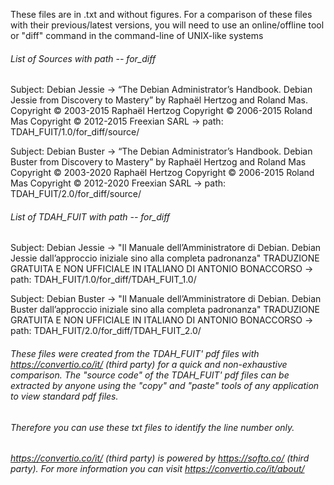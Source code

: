 These files are in .txt and without figures. For a comparison of these files with their previous/latest versions, you will need to use an online/offline tool or "diff" command in the command-line of UNIX-like systems

###### List of Sources with path -- for_diff

Subject: Debian Jessie -> “The Debian Administrator’s Handbook. Debian Jessie from Discovery to Mastery” by Raphaël Hertzog and Roland Mas. Copyright © 2003-2015 Raphaël Hertzog Copyright © 2006-2015 Roland Mas Copyright © 2012-2015 Freexian SARL -> path: TDAH_FUIT/1.0/for_diff/source/

Subject: Debian Buster -> “The Debian Administrator’s Handbook. Debian Buster from Discovery to Mastery” by Raphaël Hertzog and Roland Mas Copyright © 2003-2020 Raphaël Hertzog Copyright © 2006-2015 Roland Mas Copyright © 2012-2020 Freexian SARL -> path: TDAH_FUIT/2.0/for_diff/source/

###### List of TDAH_FUIT with path -- for_diff

Subject: Debian Jessie -> "Il Manuale dell’Amministratore di Debian. Debian Jessie dall’approccio iniziale sino alla completa padronanza" TRADUZIONE GRATUITA E NON UFFICIALE IN ITALIANO DI ANTONIO BONACCORSO -> path: TDAH_FUIT/1.0/for_diff/TDAH_FUIT_1.0/

Subject: Debian Buster -> "Il Manuale dell’Amministratore di Debian. Debian Buster dall’approccio iniziale sino alla completa padronanza" TRADUZIONE GRATUITA E NON UFFICIALE IN ITALIANO DI ANTONIO BONACCORSO -> path: TDAH_FUIT/2.0/for_diff/TDAH_FUIT_2.0/

###### These files were created from the TDAH_FUIT' pdf files with https://convertio.co/it/ (third party) for a quick and non-exhaustive comparison. The "source code" of the TDAH_FUIT' pdf files can be extracted by anyone using the "copy" and "paste" tools of any application to view standard pdf files.
###### Therefore you can use these txt files to identify the line number only.
###### https://convertio.co/it/ (third party) is powered by https://softo.co/ (third party). For more information you can visit https://convertio.co/it/about/
